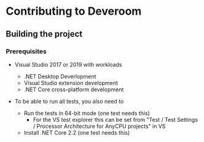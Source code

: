 # Contributing to Deveroom

## Building the project

### Prerequisites

* Visual Studio 2017 or 2019 with workloads
  * .NET Desktop Deverlopment
  * Visual Studio extension development
  * .NET Core cross-platform development

* To be able to run all tests, you also need to
  * Run the tests in 64-bit mode (one test needs this)
    * For the VS test explorer this can be set from "Test / Test Settings / Processor Architecture for AnyCPU projects" in VS
  * Install .NET Core 2.2 (one test needs this)
